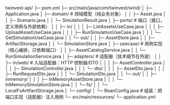 twinvest-api/
├─ pom.xml
├─ src/main/java/com/twinvest/wind/
│  ├─ Application.java
│  ├─ domain/                     # 领域模型（纯业务对象）
│  │  ├─ Asset.java
│  │  ├─ Scenario.java
│  │  └─ SimulationResult.java
│  ├─ ports/                      # 端口（接口，定义用例与外部依赖）
│  │  ├─ in/
│  │  │  ├─ ListAssetsUseCase.java
│  │  │  ├─ UploadAssetUseCase.java
│  │  │  ├─ RunSimulationUseCase.java
│  │  │  └─ GetSimulationUseCase.java
│  │  └─ out/
│  │     ├─ AssetStore.java
│  │     ├─ ArtifactStorage.java
│  │     └─ SimulationStore.java
│  ├─ usecase/                    # 用例实现（核心编排，只依赖端口）
│  │  ├─ AssetCatalogService.java
│  │  └─ RunSimulationService.java
│  ├─ adapters/                   # 适配器（技术细节在外层）
│  │  ├─ in/web/                  # 入站适配器：HTTP 控制器/DTO
│  │  │  ├─ AssetController.java
│  │  │  ├─ SimulationController.java
│  │  │  └─ dto/
│  │  │     ├─ AssetDto.java
│  │  │     ├─ RunRequestDto.java
│  │  │     └─ SimulationDto.java
│  │  └─ out/
│  │     ├─ inmemory/
│  │     │  ├─ InMemoryAssetStore.java
│  │     │  └─ InMemorySimulationStore.java
│  │     └─ fs/
│  │        └─ LocalFsArtifactStorage.java
│  └─ config/
│     └─ BeanConfig.java          # 组装：把端口实现（适配器）注入用例
└─ src/main/resources/
└─ application.yml
